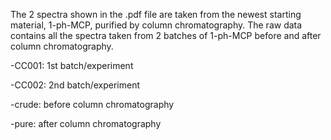 The 2 spectra shown in the .pdf file are taken from the newest starting material, 1-ph-MCP, purified by column chromatography. The raw data contains all the spectra taken from 2 batches of 1-ph-MCP before and after column chromatography. 

-CC001: 1st batch/experiment

-CC002: 2nd batch/experiment

-crude: before column chromatography

-pure: after column chromatography
